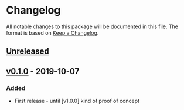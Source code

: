 # Changelog

All notable changes to this package will be documented in this file.
The format is based on [Keep a Changelog](http://keepachangelog.com/).

## [Unreleased]

## [v0.1.0] - 2019-10-07
### Added
- First release - until [v1.0.0] kind of proof of concept

[Unreleased]: https://github.com/Astrotomic/stancy/commits/master
[v0.1.0]: https://github.com/Astrotomic/stancy/releases/tag/0.1.0
